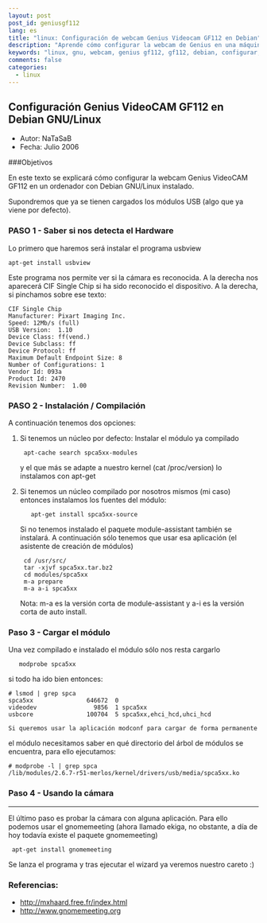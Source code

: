```yaml
---
layout: post
post_id: geniusgf112
lang: es
title: "linux: Configuración de webcam Genius Videocam GF112 en Debian"
description: "Aprende cómo configurar la webcam de Genius en una máquina con GNU/Linux"
keywords: "linux, gnu, webcam, genius gf112, gf112, debian, configurar, tutorial"
comments: false
categories: 
  - linux
---
```


## Configuración Genius VideoCAM GF112 en Debian GNU/Linux

+ Autor: NaTaSaB
+ Fecha: Julio 2006

###Objetivos

En este texto se explicará cómo configurar la webcam Genius VideoCAM GF112
en un ordenador con Debian GNU/Linux instalado.

Supondremos que ya se tienen cargados los módulos USB (algo que ya viene por
defecto).

### PASO 1 - Saber si nos detecta el Hardware
Lo primero que haremos será instalar el programa usbview

    apt-get install usbview
  
Este programa nos permite ver si la cámara es reconocida. A la derecha nos
aparecerá CIF Single Chip si ha sido reconocido el dispositivo. A la
derecha, si pinchamos sobre ese texto:

    CIF Single Chip     
    Manufacturer: Pixart Imaging Inc. 
    Speed: 12Mb/s (full)
    USB Version:  1.10
    Device Class: ff(vend.)
    Device Subclass: ff
    Device Protocol: ff
    Maximum Default Endpoint Size: 8
    Number of Configurations: 1
    Vendor Id: 093a
    Product Id: 2470
    Revision Number:  1.00

### PASO 2 - Instalación / Compilación

A continuación tenemos dos opciones:

1. Si tenemos un núcleo por defecto: Instalar el módulo ya compilado
    
        apt-cache search spca5xx-modules
      
    y el que más se adapte a nuestro kernel (cat /proc/version) lo instalamos con apt-get


2.  Si tenemos un núcleo compilado por nosotros mismos (mi caso) entonces instalamos los fuentes del módulo:

	       apt-get install spca5xx-source
	   
     Si no tenemos instalado el paquete module-assistant también se instalará.
     A continuación sólo tenemos que usar esa aplicación (el asistente de creación de módulos)
     
         cd /usr/src/
         tar -xjvf spca5xx.tar.bz2
         cd modules/spca5xx
         m-a prepare
         m-a a-i spca5xx
     
       Nota: m-a es la versión corta de module-assistant y a-i es la versión corta de auto install.
       

### Paso 3 - Cargar el módulo

Una vez compilado e instalado el módulo sólo nos resta cargarlo
     
       modprobe spca5xx
       
si todo ha ido bien entonces:

    # lsmod | grep spca
    spca5xx               646672  0 
    videodev                9856  1 spca5xx
    usbcore               100704  5 spca5xx,ehci_hcd,uhci_hcd
    
    Si queremos usar la aplicación modconf para cargar de forma permanente
el módulo necesitamos saber en qué directorio del árbol de módulos se
encuentra, para ello ejecutamos: 
    
    # modprobe -l | grep spca
    /lib/modules/2.6.7-r51-merlos/kernel/drivers/usb/media/spca5xx.ko


### Paso 4 - Usando la cámara
-------------------------

   El último paso es probar la cámara con alguna aplicación. Para ello
podemos usar el gnomemeeting (ahora llamado ekiga, no obstante, a día de hoy
todavía existe el paquete gnomemeeting) 

     apt-get install gnomemeeting
     

  Se lanza el programa y tras ejecutar el wizard ya veremos nuestro careto :)
  
  
### Referencias:
+ http://mxhaard.free.fr/index.html
+ http://www.gnomemeeting.org
 
